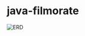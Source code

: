 # java-filmorate
![ERD](https://github.com/b1shv/java-filmorate/tree/main/src/main/resources/erd.png)
